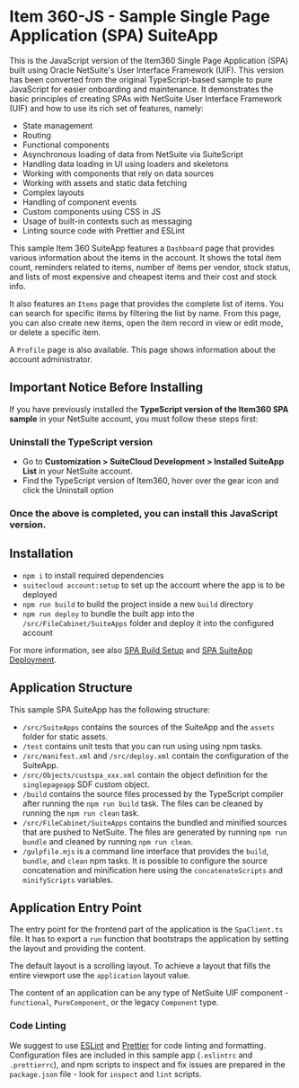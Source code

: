 # Item 360-JS - Sample Single Page Application (SPA) SuiteApp


This is the JavaScript version of the Item360 Single Page Application (SPA) built using Oracle NetSuite's User Interface Framework (UIF).
This version has been converted from the original TypeScript-based sample to pure JavaScript for easier onboarding and maintenance.
It demonstrates the basic principles of creating SPAs with NetSuite User Interface Framework (UIF) and how to use its rich set of features, namely:

- State management
- Routing
- Functional components
- Asynchronous loading of data from NetSuite via SuiteScript
- Handling data loading in UI using loaders and skeletons
- Working with components that rely on data sources
- Working with assets and static data fetching
- Complex layouts
- Handling of component events
- Custom components using CSS in JS
- Usage of built-in contexts such as messaging
- Linting source code with Prettier and ESLint

This sample Item 360 SuiteApp features a `Dashboard` page that provides various information about the items in the account. It shows the total item count, reminders related to items, number of items per vendor, stock status, and lists of most expensive and cheapest items and their cost and stock info.

It also features an `Items` page that provides the complete list of items. You can search for specific items by filtering the list by name. From this page, you can also create new items, open the item record in view or edit mode, or delete a specific item.

A `Profile` page is also available. This page shows information about the account administrator.

## Important Notice Before Installing

If you have previously installed the **TypeScript version of the Item360 SPA sample** in your NetSuite account, you must follow these steps first:

### Uninstall the TypeScript version

- Go to **Customization > SuiteCloud Development > Installed SuiteApp List** in your NetSuite account.
- Find the TypeScript version of Item360, hover over the gear icon and click the Uninstall option

### Once the above is completed, you can install this JavaScript version.

## Installation
+ `npm i` to install required dependencies
+ `suitecloud account:setup` to set up the  account where the app is to be deployed
+ `npm run build` to build the project inside a new `build` directory
+ `npm run deploy` to bundle the built app into the `/src/FileCabinet/SuiteApps` folder and deploy it into the configured account

For more information, see also [SPA Build Setup](../README.md#build-setup) and [SPA SuiteApp Deployment](../README.md#suiteapp-deployment).

## Application Structure

This sample SPA SuiteApp has the following structure:
- `/src/SuiteApps` contains the sources of the SuiteApp and the `assets` folder for static assets.
- `/test` contains unit tests that you can run using using npm tasks.
- `/src/manifest.xml` and `/src/deploy.xml` contain the configuration of the SuiteApp.
- `/src/Objects/custspa_xxx.xml` contain the object definition for the `singlepageapp` SDF custom object.
- `/build` contains the source files processed by the TypeScript compiler after running the `npm run build` task. The files can be cleaned by running the `npm run clean` task.
- `/src/FileCabinet/SuiteApps` contains the bundled and minified sources that are pushed to NetSuite. The files are generated by running `npm run bundle` and cleaned by running `npm run clean`.
- `/gulpfile.mjs` is a command line interface that provides the `build`, `bundle`, and `clean` npm tasks. It is possible to configure the source concatenation and minification here using the `concatenateScripts` and `minifyScripts` variables.

## Application Entry Point

The entry point for the frontend part of the application is the `SpaClient.ts` file. It has to export a `run` function that bootstraps the application by setting the layout and providing the content.

The default layout is a scrolling layout. To achieve a layout that fills the entire viewport use the `application` layout value.

The content of an application can be any type of NetSuite UIF component - `functional`, `PureComponent`, or the legacy `Component` type. 

### Code Linting

We suggest to use [ESLint](https://eslint.org/) and [Prettier](https://prettier.io/) for code linting and
formatting. Configuration files are included in this sample app (`.eslintrc` and `.prettierrc`), and npm scripts to inspect and fix issues are prepared in the `package.json` file - look for `inspect` and `lint` scripts.